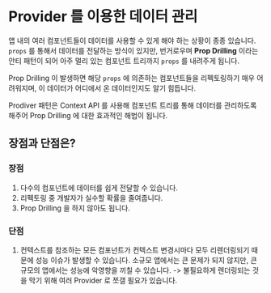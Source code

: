# Provider 를 이용한 데이터 관리

앱 내의 여러 컴포넌트들이 데이터를 사용할 수 있게 해야 하는 상황이 종종 있습니다. `props` 를 통해서 데이터를 전달하는 방식이 있지만, 번거로우며 **Prop Drilling** 이라는 안티 패턴이 되어 아주 멀리 있는 컴포넌트 트리까지 `props` 를 내려주게 됩니다.

Prop Drilling 이 발생하면 해당 `props` 에 의존하는 컴포넌트들을 리펙토링하기 매우 어려워지며, 이 데이터가 어디에서 온 데이터인지도 알기 힘듭니다.

Prodiver 패턴은 Context API 를 사용해 컴포넌트 트리를 통해 데이터를 관리하도록 해주어 Prop Drilling 에 대한 효과적인 해법이 됩니다.

## 장점과 단점은?

### 장점

1. 다수의 컴포넌트에 데이터를 쉽게 전달할 수 있습니다.
2. 리펙토링 중 개발자가 실수할 확률을 줄여줍니다.
3. Prop Drilling 을 하지 않아도 됩니다.

### 단점

1. 컨텍스트를 참조하는 모든 컴포넌트가 컨텍스트 변경시마다 모두 리렌더링되기 때문에 성능 이슈가 발생할 수 있습니다. 소규모 앱에서는 큰 문제가 되지 않지만, 큰 규모의 앱에서는 성능에 악영향을 끼칠 수 있습니다.
-> 불필요하게 렌더링되는 것을 막기 위해 여러 Provider 로 쪼갤 필요가 있습니다.